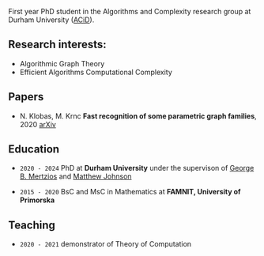 First year PhD student in the Algorithms and Complexity research group at Durham University ([ACiD](http://community.dur.ac.uk/algorithms.complexity/)).

## Research interests:

- Algorithmic Graph Theory
- Efficient Algorithms Computational Complexity

## Papers
- N. Klobas, M. Krnc **Fast recognition of some parametric graph families**, 2020 [arXiv](https://arxiv.org/abs/2008.08856)


## Education

- `2020 - 2024`
PhD at __Durham University__ under the supervison of [George B. Mertzios](http://community.dur.ac.uk/george.mertzios/) and [Matthew Johnson](https://community.dur.ac.uk/matthew.johnson2/)

- `2015 - 2020`
BsC and MsC in Mathematics at __FAMNIT, University of Primorska__

## Teaching
- `2020 - 2021` demonstrator of Theory of Computation
